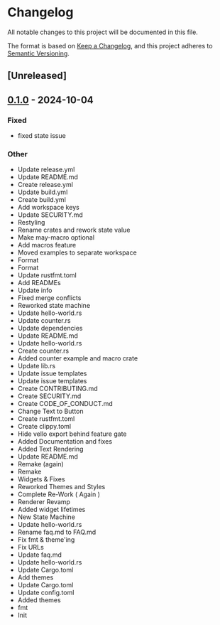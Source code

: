 # Changelog

All notable changes to this project will be documented in this file.

The format is based on [Keep a Changelog](https://keepachangelog.com/en/1.0.0/),
and this project adheres to [Semantic Versioning](https://semver.org/spec/v2.0.0.html).

## [Unreleased]

## [0.1.0](https://github.com/maycoon-ui/maycoon/releases/tag/maycoon-v0.1.0) - 2024-10-04

### Fixed

- fixed state issue

### Other

- Update release.yml
- Update README.md
- Create release.yml
- Update build.yml
- Create build.yml
- Add workspace keys
- Update SECURITY.md
- Restyling
- Rename crates and rework state value
- Make may-macro optional
- Add macros feature
- Moved examples to separate workspace
- Format
- Format
- Update rustfmt.toml
- Add READMEs
- Update info
- Fixed merge conflicts
- Reworked state machine
- Update hello-world.rs
- Update counter.rs
- Update dependencies
- Update README.md
- Update hello-world.rs
- Create counter.rs
- Added counter example and macro crate
- Update lib.rs
- Update issue templates
- Update issue templates
- Create CONTRIBUTING.md
- Create SECURITY.md
- Create CODE_OF_CONDUCT.md
- Change Text to Button
- Create rustfmt.toml
- Create clippy.toml
- Hide vello export behind feature gate
- Added Documentation and fixes
- Added Text Rendering
- Update README.md
- Remake (again)
- Remake
- Widgets & Fixes
- Reworked Themes and Styles
- Complete Re-Work ( Again )
- Renderer Revamp
- Added widget lifetimes
- New State Machine
- Update hello-world.rs
- Rename faq.md to FAQ.md
- Fix fmt & theme'ing
- Fix URLs
- Update faq.md
- Update hello-world.rs
- Update Cargo.toml
- Add themes
- Update Cargo.toml
- Update config.toml
- Added themes
- fmt
- Init
